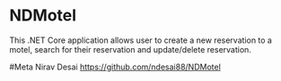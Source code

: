 # NDMotel
This .NET Core application allows user to create a new reservation to a motel, search for their reservation and update/delete reservation. 

#Meta
Nirav Desai
https://github.com/ndesai88/NDMotel
